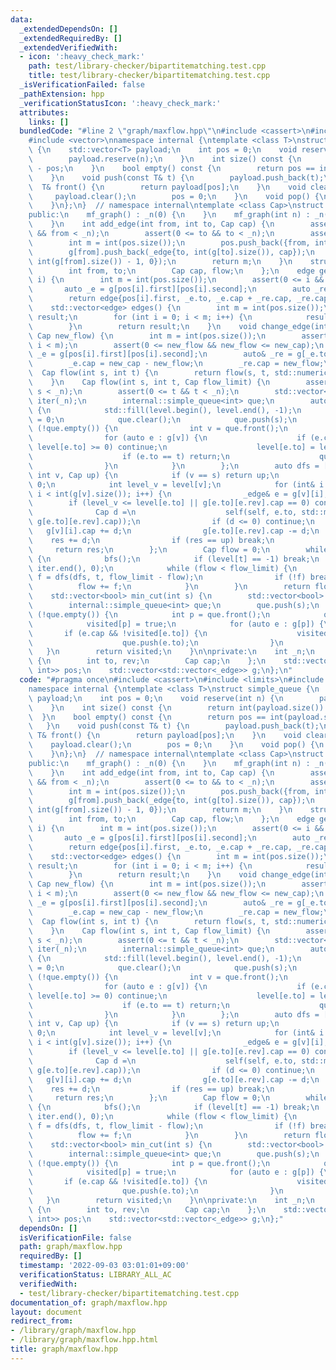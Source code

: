 ```yaml
---
data:
  _extendedDependsOn: []
  _extendedRequiredBy: []
  _extendedVerifiedWith:
  - icon: ':heavy_check_mark:'
    path: test/library-checker/bipartitematching.test.cpp
    title: test/library-checker/bipartitematching.test.cpp
  _isVerificationFailed: false
  _pathExtension: hpp
  _verificationStatusIcon: ':heavy_check_mark:'
  attributes:
    links: []
  bundledCode: "#line 2 \"graph/maxflow.hpp\"\n#include <cassert>\n#include <limits>\n\
    #include <vector>\nnamespace internal {\ntemplate <class T>\nstruct simple_queue\
    \ {\n    std::vector<T> payload;\n    int pos = 0;\n    void reserve(int n) {\n\
    \        payload.reserve(n);\n    }\n    int size() const {\n        return int(payload.size())\
    \ - pos;\n    }\n    bool empty() const {\n        return pos == int(payload.size());\n\
    \    }\n    void push(const T& t) {\n        payload.push_back(t);\n    }\n  \
    \  T& front() {\n        return payload[pos];\n    }\n    void clear() {\n   \
    \     payload.clear();\n        pos = 0;\n    }\n    void pop() {\n        pos++;\n\
    \    }\n};\n}  // namespace internal\ntemplate <class Cap>\nstruct mf_graph {\n\
    public:\n    mf_graph() : _n(0) {\n    }\n    mf_graph(int n) : _n(n), g(n) {\n\
    \    }\n    int add_edge(int from, int to, Cap cap) {\n        assert(0 <= from\
    \ && from < _n);\n        assert(0 <= to && to < _n);\n        assert(0 <= cap);\n\
    \        int m = int(pos.size());\n        pos.push_back({from, int(g[from].size())});\n\
    \        g[from].push_back(_edge{to, int(g[to].size()), cap});\n        g[to].push_back(_edge{from,\
    \ int(g[from].size()) - 1, 0});\n        return m;\n    }\n    struct edge {\n\
    \        int from, to;\n        Cap cap, flow;\n    };\n    edge get_edge(int\
    \ i) {\n        int m = int(pos.size());\n        assert(0 <= i && i < m);\n \
    \       auto _e = g[pos[i].first][pos[i].second];\n        auto _re = g[_e.to][_e.rev];\n\
    \        return edge{pos[i].first, _e.to, _e.cap + _re.cap, _re.cap};\n    }\n\
    \    std::vector<edge> edges() {\n        int m = int(pos.size());\n        std::vector<edge>\
    \ result;\n        for (int i = 0; i < m; i++) {\n            result.push_back(get_edge(i));\n\
    \        }\n        return result;\n    }\n    void change_edge(int i, Cap new_cap,\
    \ Cap new_flow) {\n        int m = int(pos.size());\n        assert(0 <= i &&\
    \ i < m);\n        assert(0 <= new_flow && new_flow <= new_cap);\n        auto&\
    \ _e = g[pos[i].first][pos[i].second];\n        auto& _re = g[_e.to][_e.rev];\n\
    \        _e.cap = new_cap - new_flow;\n        _re.cap = new_flow;\n    }\n  \
    \  Cap flow(int s, int t) {\n        return flow(s, t, std::numeric_limits<Cap>::max());\n\
    \    }\n    Cap flow(int s, int t, Cap flow_limit) {\n        assert(0 <= s &&\
    \ s < _n);\n        assert(0 <= t && t < _n);\n        std::vector<int> level(_n),\
    \ iter(_n);\n        internal::simple_queue<int> que;\n        auto bfs = [&]()\
    \ {\n            std::fill(level.begin(), level.end(), -1);\n            level[s]\
    \ = 0;\n            que.clear();\n            que.push(s);\n            while\
    \ (!que.empty()) {\n                int v = que.front();\n                que.pop();\n\
    \                for (auto e : g[v]) {\n                    if (e.cap == 0 ||\
    \ level[e.to] >= 0) continue;\n                    level[e.to] = level[v] + 1;\n\
    \                    if (e.to == t) return;\n                    que.push(e.to);\n\
    \                }\n            }\n        };\n        auto dfs = [&](auto self,\
    \ int v, Cap up) {\n            if (v == s) return up;\n            Cap res =\
    \ 0;\n            int level_v = level[v];\n            for (int& i = iter[v];\
    \ i < int(g[v].size()); i++) {\n                _edge& e = g[v][i];\n        \
    \        if (level_v <= level[e.to] || g[e.to][e.rev].cap == 0) continue;\n  \
    \              Cap d =\n                    self(self, e.to, std::min(up - res,\
    \ g[e.to][e.rev].cap));\n                if (d <= 0) continue;\n             \
    \   g[v][i].cap += d;\n                g[e.to][e.rev].cap -= d;\n            \
    \    res += d;\n                if (res == up) break;\n            }\n       \
    \     return res;\n        };\n        Cap flow = 0;\n        while (flow < flow_limit)\
    \ {\n            bfs();\n            if (level[t] == -1) break;\n            std::fill(iter.begin(),\
    \ iter.end(), 0);\n            while (flow < flow_limit) {\n                Cap\
    \ f = dfs(dfs, t, flow_limit - flow);\n                if (!f) break;\n      \
    \          flow += f;\n            }\n        }\n        return flow;\n    }\n\
    \    std::vector<bool> min_cut(int s) {\n        std::vector<bool> visited(_n);\n\
    \        internal::simple_queue<int> que;\n        que.push(s);\n        while\
    \ (!que.empty()) {\n            int p = que.front();\n            que.pop();\n\
    \            visited[p] = true;\n            for (auto e : g[p]) {\n         \
    \       if (e.cap && !visited[e.to]) {\n                    visited[e.to] = true;\n\
    \                    que.push(e.to);\n                }\n            }\n     \
    \   }\n        return visited;\n    }\n\nprivate:\n    int _n;\n    struct _edge\
    \ {\n        int to, rev;\n        Cap cap;\n    };\n    std::vector<std::pair<int,\
    \ int>> pos;\n    std::vector<std::vector<_edge>> g;\n};\n"
  code: "#pragma once\n#include <cassert>\n#include <limits>\n#include <vector>\n\
    namespace internal {\ntemplate <class T>\nstruct simple_queue {\n    std::vector<T>\
    \ payload;\n    int pos = 0;\n    void reserve(int n) {\n        payload.reserve(n);\n\
    \    }\n    int size() const {\n        return int(payload.size()) - pos;\n  \
    \  }\n    bool empty() const {\n        return pos == int(payload.size());\n \
    \   }\n    void push(const T& t) {\n        payload.push_back(t);\n    }\n   \
    \ T& front() {\n        return payload[pos];\n    }\n    void clear() {\n    \
    \    payload.clear();\n        pos = 0;\n    }\n    void pop() {\n        pos++;\n\
    \    }\n};\n}  // namespace internal\ntemplate <class Cap>\nstruct mf_graph {\n\
    public:\n    mf_graph() : _n(0) {\n    }\n    mf_graph(int n) : _n(n), g(n) {\n\
    \    }\n    int add_edge(int from, int to, Cap cap) {\n        assert(0 <= from\
    \ && from < _n);\n        assert(0 <= to && to < _n);\n        assert(0 <= cap);\n\
    \        int m = int(pos.size());\n        pos.push_back({from, int(g[from].size())});\n\
    \        g[from].push_back(_edge{to, int(g[to].size()), cap});\n        g[to].push_back(_edge{from,\
    \ int(g[from].size()) - 1, 0});\n        return m;\n    }\n    struct edge {\n\
    \        int from, to;\n        Cap cap, flow;\n    };\n    edge get_edge(int\
    \ i) {\n        int m = int(pos.size());\n        assert(0 <= i && i < m);\n \
    \       auto _e = g[pos[i].first][pos[i].second];\n        auto _re = g[_e.to][_e.rev];\n\
    \        return edge{pos[i].first, _e.to, _e.cap + _re.cap, _re.cap};\n    }\n\
    \    std::vector<edge> edges() {\n        int m = int(pos.size());\n        std::vector<edge>\
    \ result;\n        for (int i = 0; i < m; i++) {\n            result.push_back(get_edge(i));\n\
    \        }\n        return result;\n    }\n    void change_edge(int i, Cap new_cap,\
    \ Cap new_flow) {\n        int m = int(pos.size());\n        assert(0 <= i &&\
    \ i < m);\n        assert(0 <= new_flow && new_flow <= new_cap);\n        auto&\
    \ _e = g[pos[i].first][pos[i].second];\n        auto& _re = g[_e.to][_e.rev];\n\
    \        _e.cap = new_cap - new_flow;\n        _re.cap = new_flow;\n    }\n  \
    \  Cap flow(int s, int t) {\n        return flow(s, t, std::numeric_limits<Cap>::max());\n\
    \    }\n    Cap flow(int s, int t, Cap flow_limit) {\n        assert(0 <= s &&\
    \ s < _n);\n        assert(0 <= t && t < _n);\n        std::vector<int> level(_n),\
    \ iter(_n);\n        internal::simple_queue<int> que;\n        auto bfs = [&]()\
    \ {\n            std::fill(level.begin(), level.end(), -1);\n            level[s]\
    \ = 0;\n            que.clear();\n            que.push(s);\n            while\
    \ (!que.empty()) {\n                int v = que.front();\n                que.pop();\n\
    \                for (auto e : g[v]) {\n                    if (e.cap == 0 ||\
    \ level[e.to] >= 0) continue;\n                    level[e.to] = level[v] + 1;\n\
    \                    if (e.to == t) return;\n                    que.push(e.to);\n\
    \                }\n            }\n        };\n        auto dfs = [&](auto self,\
    \ int v, Cap up) {\n            if (v == s) return up;\n            Cap res =\
    \ 0;\n            int level_v = level[v];\n            for (int& i = iter[v];\
    \ i < int(g[v].size()); i++) {\n                _edge& e = g[v][i];\n        \
    \        if (level_v <= level[e.to] || g[e.to][e.rev].cap == 0) continue;\n  \
    \              Cap d =\n                    self(self, e.to, std::min(up - res,\
    \ g[e.to][e.rev].cap));\n                if (d <= 0) continue;\n             \
    \   g[v][i].cap += d;\n                g[e.to][e.rev].cap -= d;\n            \
    \    res += d;\n                if (res == up) break;\n            }\n       \
    \     return res;\n        };\n        Cap flow = 0;\n        while (flow < flow_limit)\
    \ {\n            bfs();\n            if (level[t] == -1) break;\n            std::fill(iter.begin(),\
    \ iter.end(), 0);\n            while (flow < flow_limit) {\n                Cap\
    \ f = dfs(dfs, t, flow_limit - flow);\n                if (!f) break;\n      \
    \          flow += f;\n            }\n        }\n        return flow;\n    }\n\
    \    std::vector<bool> min_cut(int s) {\n        std::vector<bool> visited(_n);\n\
    \        internal::simple_queue<int> que;\n        que.push(s);\n        while\
    \ (!que.empty()) {\n            int p = que.front();\n            que.pop();\n\
    \            visited[p] = true;\n            for (auto e : g[p]) {\n         \
    \       if (e.cap && !visited[e.to]) {\n                    visited[e.to] = true;\n\
    \                    que.push(e.to);\n                }\n            }\n     \
    \   }\n        return visited;\n    }\n\nprivate:\n    int _n;\n    struct _edge\
    \ {\n        int to, rev;\n        Cap cap;\n    };\n    std::vector<std::pair<int,\
    \ int>> pos;\n    std::vector<std::vector<_edge>> g;\n};"
  dependsOn: []
  isVerificationFile: false
  path: graph/maxflow.hpp
  requiredBy: []
  timestamp: '2022-09-03 03:01:01+09:00'
  verificationStatus: LIBRARY_ALL_AC
  verifiedWith:
  - test/library-checker/bipartitematching.test.cpp
documentation_of: graph/maxflow.hpp
layout: document
redirect_from:
- /library/graph/maxflow.hpp
- /library/graph/maxflow.hpp.html
title: graph/maxflow.hpp
---
```

